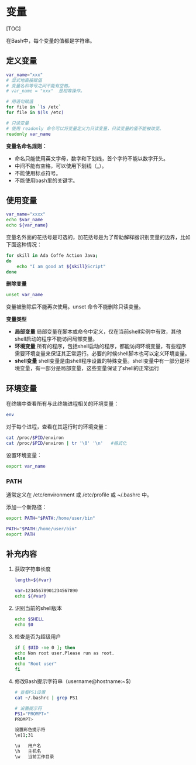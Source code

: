# 变量

[TOC]

在Bash中，每个变量的值都是字符串。

## 定义变量

```bash
var_name="xxx"
# 显式地直接赋值
# 变量名和等号之间不能有空格。
# var_name = "xxx"	是相等操作。

# 用语句赋值
for file in `ls /etc`
for file in $(ls /etc)

# 只读变量
# 使用 readonly 命令可以将变量定义为只读变量，只读变量的值不能被改变。
readonly var_name
```

**变量名命名规则：** 

-  命名只能使用英文字母，数字和下划线，首个字符不能以数字开头。
-  中间不能有空格，可以使用下划线（_）。
-  不能使用标点符号。
-  不能使用bash里的关键字。

## 使用变量

```bash
var_name="xxxx"
echo $var_name
echo ${var_name}
```

 变量名外面的花括号是可选的，加花括号是为了帮助解释器识别变量的边界，比如下面这种情况： 

```bash
for skill in Ada Coffe Action Java;
do
    echo "I am good at ${skill}Script"
done 
```

**删除变量**

```bash
unset var_name
```

变量被删除后不能再次使用。unset 命令不能删除只读变量。

**变量类型**

-  **局部变量**  局部变量在脚本或命令中定义，仅在当前shell实例中有效，其他shell启动的程序不能访问局部变量。
-  **环境变量**  所有的程序，包括shell启动的程序，都能访问环境变量，有些程序需要环境变量来保证其正常运行。必要的时候shell脚本也可以定义环境变量。
-  **shell变量**  shell变量是由shell程序设置的特殊变量。shell变量中有一部分是环境变量，有一部分是局部变量，这些变量保证了shell的正常运行

## 环境变量

在终端中查看所有与此终端进程相关的环境变量：

```bash
env
```

对于每个进程，查看在其运行时的环境变量：

```bash
cat /proc/$PID/environ
cat /proc/$PID/environ | tr '\0' '\n'	#格式化
```

设置环境变量：

```bash
export var_name
```

### PATH

通常定义在 /etc/environment 或 /etc/profile 或 ~/.bashrc 中。

添加一个新路径：

```bash
export PATH="$PATH:/home/user/bin"

PATH="$PATH:/home/user/bin"
export PATH
```

## 补充内容

1. 获取字符串长度

   ```bash
   length=${#var}
   
   var=12345678901234567890
   echo ${#var}
   ```

2. 识别当前的shell版本

   ```bash
   echo $SHELL
   echo $0
   ```

3. 检查是否为超级用户

   ```bash
   if [ $UID -ne 0 ]; then
   echo Non root user.Please run as root.
   else
   echo "Root user"
   fi
   ```

4. 修改Bash提示字符串（username@hostname:~$）

   ```bash
   # 查看PS1设置
   cat ~/.bashrc | grep PS1
   
   # 设置提示符
   PS1="PROMPT>"
   PROMPT>
   
   设置彩色提示符 
   \e[1;31
   
   \u	用户名
   \h	主机名
   \w	当前工作目录
   ```

   

